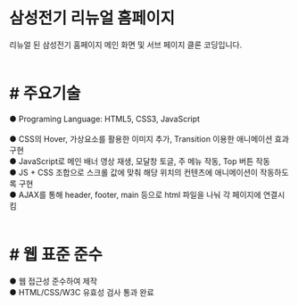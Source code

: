 # 삼성전기 리뉴얼 홈페이지
리뉴얼 된 삼성전기 홈페이지 메인 화면 및 서브 페이지 클론 코딩입니다.<br />
<br />
# # 주요기술
● Programing Language: HTML5, CSS3, JavaScript<br />
<br />
● CSS의 Hover, 가상요소를 활용한 이미지 추가, Transition 이용한 애니메이션 효과 구현<br />
● JavaScript로 메인 배너 영상 재생, 모달창 토글, 주 메뉴 작동, Top 버튼 작동<br />
● JS + CSS 조합으로 스크롤 값에 맞춰 해당 위치의 컨텐츠에 애니메이션이 작동하도록 구현<br />
● AJAX를 통해 header, footer, main 등으로 html 파일을 나눠 각 페이지에 연결시킴<br />
<br />
# # 웹 표준 준수
● 웹 접근성 준수하여 제작<br />
● HTML/CSS/W3C 유효성 검사 통과 완료<br />
